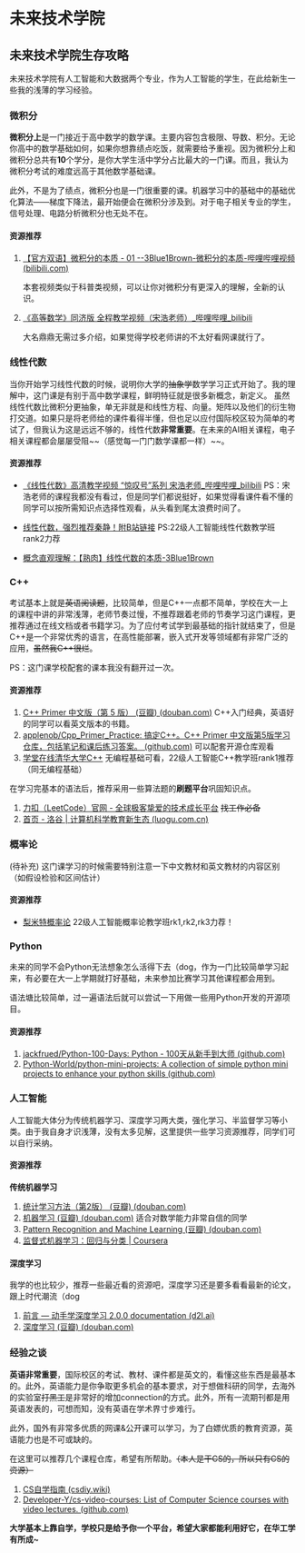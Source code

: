 # 未来技术学院

## 未来技术学院生存攻略

未来技术学院有人工智能和大数据两个专业，作为人工智能的学生，在此给新生一些我的浅薄的学习经验。

### 微积分

**微积分上**是一门接近于高中数学的数学课。主要内容包含极限、导数、积分。无论你高中的数学基础如何，如果你想靠绩点吃饭，就需要给予重视。因为微积分上和微积分总共有**10**个学分，是你大学生活中学分占比最大的一门课。而且，我认为微积分考试的难度远高于其他数学基础课。

此外，不是为了绩点，微积分也是一门很重要的课。机器学习中的基础中的基础优化算法——梯度下降法，最开始便会在微积分涉及到。对于电子相关专业的学生，信号处理、电路分析微积分也无处不在。

#### 资源推荐

1.  [【官方双语】微积分的本质 - 01 --3Blue1Brown-微积分的本质-哔哩哔哩视频 (bilibili.com)](https://www.bilibili.com/list/88461692?sid=1528931\&spm\_id\_from=333.999.0.0\&desc=1\&oid=10308208\&bvid=BV1cx411m78R)

    本套视频类似于科普类视频，可以让你对微积分有更深入的理解，全新的认识。
2.  [《高等数学》同济版 全程教学视频（宋浩老师）\_哔哩哔哩\_bilibili](https://www.bilibili.com/video/BV1Eb411u7Fw/?spm\_id\_from=333.337.search-card.all.click\&vd\_source=96410d0e59707e56d751945dbaf45577)

    大名鼎鼎无需过多介绍，如果觉得学校老师讲的不太好看网课就行了。

### 线性代数

当你开始学习线性代数的时候，说明你大学的~~抽象学~~数学学习正式开始了。我的理解中，这门课是有别于高中数学课程，鲜明特征就是很多新概念，新定义。 虽然线性代数比微积分更抽象，单无非就是和线性方程、向量。矩阵以及他们的衍生物打交道。如果只是将老师给的课件看得半懂，但也足以应付国际校区较为简单的考试了，但我认为这是远远不够的，线性代数**非常重要**。在未来的AI相关课程，电子相关课程都会屡屡受阻\~\~（感觉每一门门数学课都一样）\~\~。

#### 资源推荐

- [《线性代数》高清教学视频 “惊叹号”系列 宋浩老师\_哔哩哔哩\_bilibili](https://www.bilibili.com/video/BV1aW411Q7x1/?spm\_id\_from=333.337.search-card.all.click\&vd\_source=96410d0e59707e56d751945dbaf45577)
PS：宋浩老师的课程我都没有看过，但是同学们都说挺好，如果觉得看课件看不懂的同学可以按所需知识点选择性观看，从头看到尾太浪费时间了。

- [线性代数，强烈推荐秦静！附B站链接](https://www.bilibili.com/video/BV1xJ411M7Rz/?spm_id_from=333.337.top_right_bar_window_default_collection.content.click&vd_source=0fa6d92f6998901bac588eddcd83884f)
PS:22级人工智能线性代数教学班rank2力荐

- [概念直观理解：【熟肉】线性代数的本质-3Blue1Brown](https://www.bilibili.com/video/BV1Ys411k7yQ/?spm_id_from=333.337.search-card.all.click)

### C++

考试基本上就是~~英语阅读题~~，比较简单，但是C++一点都不简单，学校在大一上的课程中讲的非常浅薄，老师节奏过慢，不推荐跟着老师的节奏学习这门课程，更推荐通过在线文档或者书籍学习。为了应付考试学到最基础的指针就结束了，但是C++是一个非常优秀的语言，在高性能部署，嵌入式开发等领域都有非常广泛的应用，~~虽然我C++很烂~~。

PS：这门课学校配套的课本我没有翻开过一次。

#### 资源推荐

1. [C++ Primer 中文版（第 5 版） (豆瓣) (douban.com)](https://book.douban.com/subject/25708312/) C++入门经典，英语好的同学可以看英文版本的书籍。
2. [applenob/Cpp\_Primer\_Practice: 搞定C++。C++ Primer 中文版第5版学习仓库，包括笔记和课后练习答案。 (github.com)](https://github.com/applenob/Cpp\_Primer\_Practice) 可以配套开源仓库观看
3. [学堂在线清华大学C++](https://www.xuetangx.com/learn/THU08091000247/THU08091000247/16906211/video/36176215)
无编程基础可看，22级人工智能C++教学班rank1推荐（同无编程基础）

在学习完基本的语法后，推荐采用一些算法题的**刷题平台**巩固知识点。

1. [力扣（LeetCode）官网 - 全球极客挚爱的技术成长平台](https://leetcode.cn/) ~~找工作必备~~
2. [首页 - 洛谷 | 计算机科学教育新生态 (luogu.com.cn)](https://www.luogu.com.cn/)


### 概率论
(待补充)
这门课学习的时候需要特别注意一下中文教材和英文教材的内容区别（如假设检验和区间估计）

#### 资源推荐

- [梨米特概率论](https://www.bilibili.com/video/BV1D741147G5/?spm_id_from=333.337.search-card.all.click&vd_source=0fa6d92f6998901bac588eddcd83884f)
22级人工智能概率论教学班rk1,rk2,rk3力荐！

### Python

未来的同学不会Python无法想象怎么活得下去（dog，作为一门比较简单学习起来，有必要在大一上学期就打好基础，未来参加比赛学习其他课程都会用到。

语法塘比较简单，过一遍语法后就可以尝试一下用做一些用Python开发的开源项目。

#### 资源推荐

1. [jackfrued/Python-100-Days: Python - 100天从新手到大师 (github.com)](https://github.com/jackfrued/Python-100-Days)
2. [Python-World/python-mini-projects: A collection of simple python mini projects to enhance your python skills (github.com)](https://github.com/Python-World/python-mini-projects)

### 人工智能

人工智能大体分为传统机器学习、深度学习两大类，强化学习、半监督学习等小类。由于我自身才识浅薄，没有太多见解，这里提供一些学习资源推荐，同学们可以自行采纳。

#### 资源推荐

**传统机器学习**

1. [统计学习方法（第2版） (豆瓣) (douban.com)](https://book.douban.com/subject/33437381/)
2. [机器学习 (豆瓣) (douban.com)](https://book.douban.com/subject/26708119/) 适合对数学能力非常自信的同学
3. [Pattern Recognition and Machine Learning (豆瓣) (douban.com)](https://book.douban.com/subject/2061116/)
4. [监督式机器学习：回归与分类 | Coursera](https://www.coursera.org/learn/machine-learning/)

#### 深度学习

我学的也比较少，推荐一些最近看的资源吧，深度学习还是要多看看最新的论文，跟上时代潮流（dog

1. [前言 — 动手学深度学习 2.0.0 documentation (d2l.ai)](https://zh-v2.d2l.ai/chapter\_preface/index.html)
2. [深度学习 (豆瓣) (douban.com)](https://book.douban.com/subject/27087503/)

### 经验之谈

**英语非常重要**，国际校区的考试、教材、课件都是英文的，看懂这些东西是最基本的。此外，英语能力是你争取更多机会的基本要求，对于想做科研的同学，去海外的实验室~~打黑工~~是非常好的增加connection的方式。此外，所有一流期刊都是用英语发表的，可想而知，没有英语在学术界寸步难行。

此外，国外有非常多优质的网课&公开课可以学习，为了白嫖优质的教育资源，英语能力也是不可或缺的。

在这里可以推荐几个课程仓库，希望有所帮助。~~（本人是干CS的，所以只有CS的资源）~~

1. [CS自学指南 (csdiy.wiki)](https://csdiy.wiki/)
2. [Developer-Y/cs-video-courses: List of Computer Science courses with video lectures. (github.com)](https://github.com/Developer-Y/cs-video-courses)

**大学基本上靠自学，学校只是给予你一个平台，希望大家都能利用好它，在华工学有所成\~**
